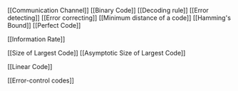 [[Communication Channel]]
[[Binary Code]]
[[Decoding rule]]
[[Error detecting]]
[[Error correcting]]
[[Minimum distance of a code]]
[[Hamming's Bound]]
[[Perfect Code]]

[[Information Rate]]

[[Size of Largest Code]]
[[Asymptotic Size of Largest Code]]

[[Linear Code]]

[[Error-control codes]]
